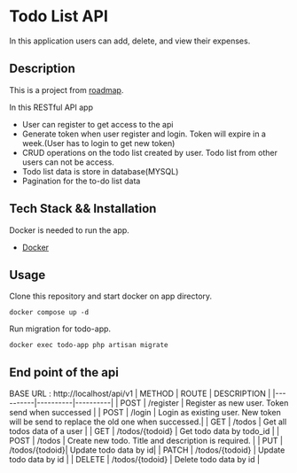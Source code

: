 # Todo List API
In this application users can add, delete, and view their expenses.

## Description

This is a project from [roadmap](https://roadmap.sh/projects/todo-list-api).

In this RESTful API app
- User can register to get access to the api
- Generate token when user register and login. Token will expire in a week.(User has to login to get new token)
- CRUD operations on the todo list created by user. Todo list from other users can not be access.
- Todo list data is store in database(MYSQL)
- Pagination for the to-do list data

## Tech Stack && Installation
Docker is needed to run the app.
- [Docker](https://docs.docker.com/engine/install/)


## Usage
Clone this repository and start docker on app directory. 
```
docker compose up -d
```
Run migration for todo-app.
```
docker exec todo-app php artisan migrate
```

## End point of the api

BASE URL : http://localhost/api/v1
| METHOD | ROUTE | DESCRIPTION |
|----------|----------|----------|
| POST | /register | Register as new user. Token send when successed |
| POST | /login | Login as existing user. New token will be send to replace the old one when successed.|
| GET | /todos | Get all todos data of a user |
| GET | /todos/{todoid} | Get todo data by todo_id |
| POST | /todos | Create new todo. Title and description is required. |
| PUT | /todos/{todoid}| Update todo data by id|
| PATCH | /todos/{todoid} | Update todo data by id |
| DELETE | /todos/{todoid} | Delete todo data by id |

